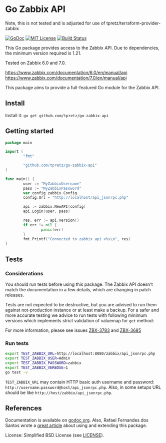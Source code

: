 # Go Zabbix API

Note, this is not tested and is adjusted for use of tpretz/terraform-provider-zabbix

[![GoDoc](https://godoc.org/github.com/tpretz/go-zabbix-api?status.svg)](https://godoc.org/github.com/tpretz/go-zabbix-api) [![MIT License](https://img.shields.io/badge/license-MIT-blue.svg)](LICENSE) [![Build Status](https://travis-ci.org/tpretz/go-zabbix-api.svg?branch=master)](https://travis-ci.org/tpretz/go-zabbix-api)

This Go package provides access to the Zabbix API. Due to dependencies, the
minimum version required is 1.21.

Tested on Zabbix 6.0 and 7.0.

https://www.zabbix.com/documentation/6.0/en/manual/api
https://www.zabbix.com/documentation/7.0/en/manual/api

This package aims to provide a full-featured Go module for the Zabbix API.

## Install

Install it: `go get github.com/tpretz/go-zabbix-api`

## Getting started

```go
package main

import (
        "fmt"

        "github.com/tpretz/go-zabbix-api"
)

func main() {
        user := "MyZabbixUsername"
        pass := "MyZabbixPassword"
        var config zabbix.Config
        config.Url = "http://localhost/api_jsonrpc.php"

        api := zabbix.NewAPI(config)
        api.Login(user, pass)

        res, err := api.Version()
        if err != nil {
                panic(err)
        }
        fmt.Printf("Connected to zabbix api v%s\n", res)
}
```

## Tests

### Considerations

You should run tests before using this package.
The Zabbix API doesn't match the documentation in a few details, which are changing in patch releases.

Tests are not expected to be destructive, but you are advised to run them against not-production instance or at least make a backup.
For a safer and more accurate testing we advice to run tests with following minimum versions which implements strict validation of valuemap for `get` method:

For more information, please see issues [ZBX-3783](https://support.zabbix.com/browse/ZBX-3783) and [ZBX-3685](https://support.zabbix.com/browse/ZBX-3685)

### Run tests

```bash
export TEST_ZABBIX_URL=http://localhost:8080/zabbix/api_jsonrpc.php
export TEST_ZABBIX_USER=Admin
export TEST_ZABBIX_PASSWORD=zabbix
export TEST_ZABBIX_VERBOSE=1
go test -v
```

`TEST_ZABBIX_URL` may contain HTTP basic auth username and password: `http://username:password@host/api_jsonrpc.php`. Also, in some setups URL should be like `http://host/zabbix/api_jsonrpc.php`.

## References

Documentation is available on [godoc.org](https://godoc.org/github.com/tpretz/go-zabbix-api).
Also, Rafael Fernandes dos Santos wrote a [great article](http://www.sourcecode.net.br/2014/02/zabbix-api-with-golang.html) about using and extending this package.

License: Simplified BSD License (see [LICENSE](LICENSE)).
